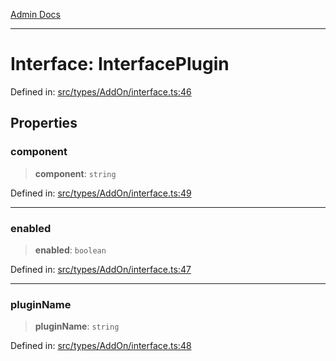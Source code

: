 [Admin Docs](/)

***

# Interface: InterfacePlugin

Defined in: [src/types/AddOn/interface.ts:46](https://github.com/PalisadoesFoundation/talawa-admin/blob/main/src/types/AddOn/interface.ts#L46)

## Properties

### component

> **component**: `string`

Defined in: [src/types/AddOn/interface.ts:49](https://github.com/PalisadoesFoundation/talawa-admin/blob/main/src/types/AddOn/interface.ts#L49)

***

### enabled

> **enabled**: `boolean`

Defined in: [src/types/AddOn/interface.ts:47](https://github.com/PalisadoesFoundation/talawa-admin/blob/main/src/types/AddOn/interface.ts#L47)

***

### pluginName

> **pluginName**: `string`

Defined in: [src/types/AddOn/interface.ts:48](https://github.com/PalisadoesFoundation/talawa-admin/blob/main/src/types/AddOn/interface.ts#L48)
